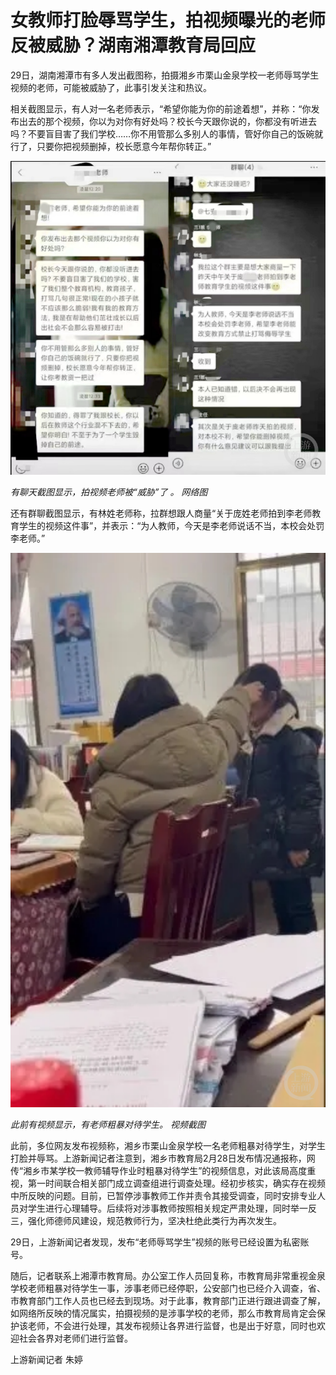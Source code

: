 # 女教师打脸辱骂学生，拍视频曝光的老师反被威胁？湖南湘潭教育局回应

29日，湖南湘潭市有多人发出截图称，拍摄湘乡市栗山金泉学校一老师辱骂学生视频的老师，可能被威胁了，此事引发关注和热议。

相关截图显示，有人对一名老师表示，“希望你能为你的前途着想”，并称：“你发布出去的那个视频，你以为对你有好处吗？校长今天跟你说的，你都没有听进去吗？不要盲目害了我们学校……你不用管那么多别人的事情，管好你自己的饭碗就行了，只要你把视频删掉，校长愿意今年帮你转正。”

![905cccb9038c4d0987ee226e8f164d12.jpg](https://raw.githubusercontent.com/qqhsx/qqnews_image/main/2024/02/29/女教师打脸辱骂学生，拍视频曝光的老师反被威胁？湖南湘潭教育局回应/905cccb9038c4d0987ee226e8f164d12.jpg)

_有聊天截图显示，拍视频老师被“威胁”了 。 网络图_

还有群聊截图显示，有林姓老师称，拉群想跟人商量“关于庞姓老师拍到李老师教育学生的视频这件事”，并表示：“为人教师，今天是李老师说话不当，本校会处罚李老师。”

![fc117063a35d7a5ae57d764643cf5f2b.jpg](https://raw.githubusercontent.com/qqhsx/qqnews_image/main/2024/02/29/女教师打脸辱骂学生，拍视频曝光的老师反被威胁？湖南湘潭教育局回应/fc117063a35d7a5ae57d764643cf5f2b.jpg)

_此前有视频显示，有老师粗暴对待学生。 视频截图_

此前，多位网友发布视频称，湘乡市栗山金泉学校一名老师粗暴对待学生，对学生打脸并辱骂。上游新闻记者注意到，湘乡市教育局2月28日发布情况通报称，网传“湘乡市某学校一教师辅导作业时粗暴对待学生”的视频信息，对此该局高度重视，第一时间联合相关部门成立调查组进行调查处理。经初步核实，确实存在视频中所反映的问题。目前，已暂停涉事教师工作并责令其接受调查，同时安排专业人员对学生进行心理辅导。后续将对涉事教师按照相关规定严肃处理，同时举一反三，强化师德师风建设，规范教师行为，坚决杜绝此类行为再次发生。

29日，上游新闻记者发现，发布“老师辱骂学生”视频的账号已经设置为私密账号。

随后，记者联系上湘潭市教育局。办公室工作人员回复称，市教育局非常重视金泉学校老师粗暴对待学生一事，涉事老师已经停职，公安部门也已经介入调查，省、市教育部门工作人员也已经去到现场。对于此事，教育部门正进行跟进调查了解，如网络所反映的情况属实，拍摄视频的是涉事学校的老师，那么市教育局肯定会保护该老师，不会进行处理，其发布视频让各界进行监督，也是出于好意，同时也欢迎社会各界对老师们进行监督。

上游新闻记者 朱婷

